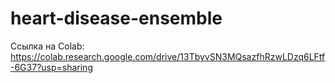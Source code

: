 # heart-disease-ensemble
Ссылка на Colab: https://colab.research.google.com/drive/13TbyvSN3MQsazfhRzwLDzq6LFtf-6G37?usp=sharing
